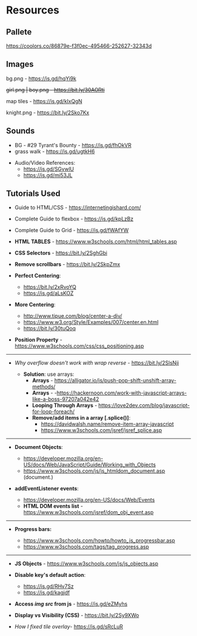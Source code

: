 

# Resources

## Pallete

https://coolors.co/86879e-f3f0ec-495466-252627-32343d

## Images

bg.png - https://is.gd/hqYi9k

~~girl.png | boy.png - https://bit.ly/30AORti~~

map tiles - https://is.gd/kIxQgN

knight.png - https://bit.ly/2Sko7Kx

## Sounds

* BG - #29 Tyrant's Bounty - https://is.gd/fhOkVR
* grass walk - https://is.gd/ugtkH6

- Audio/Video References: 
   - https://is.gd/SGvwlU
   - https://is.gd/mi53JL

## Tutorials Used

* Guide to HTML/CSS - https://internetingishard.com/
* Complete Guide to flexbox - https://is.gd/kpLzBz
* Complete Guide to Grid - https://is.gd/fWAfYW

 * **HTML TABLES** - https://www.w3schools.com/html/html_tables.asp
 * **CSS Selectors** - https://bit.ly/2SghGbi 
 * **Remove scrollbars** - https://bit.ly/2SkpZmx
 * **Perfect Centering**:

    + https://bit.ly/2xRvoYQ
    + https://is.gd/aLsKOZ

 * **More Centering**:

    + http://www.tipue.com/blog/center-a-div/
    + https://www.w3.org/Style/Examples/007/center.en.html
    + https://bit.ly/30tuQoq

 * **Position Property** - https://www.w3schools.com/css/css_positioning.asp
 ------------------
 * *Why overflow doesn't work with wrap reverse* - https://bit.ly/2SlsNji

    + **Solution**: use arrays:
        - **Arrays** - https://alligator.io/js/push-pop-shift-unshift-array-methods/
        - **Arrays** - -https://hackernoon.com/work-with-javascript-arrays-like-a-boss-97207a042e42
        - **Looping Through Arrays** - https://love2dev.com/blog/javascript-for-loop-foreach/
        - **Remove/add items in a array [.splice()]**:
            + https://davidwalsh.name/remove-item-array-javascript
            + https://www.w3schools.com/jsref/jsref_splice.asp

--------------
 * **Document Objects**:

    + https://developer.mozilla.org/en-US/docs/Web/JavaScript/Guide/Working_with_Objects
    + https://www.w3schools.com/js/js_htmldom_document.asp (document.)

 * **addEventListener events**:

    + https://developer.mozilla.org/en-US/docs/Web/Events
    +  **HTML DOM events list** - https://www.w3schools.com/jsref/dom_obj_event.asp

-------------
 * **Progress bars:**

    + https://www.w3schools.com/howto/howto_js_progressbar.asp
    + https://www.w3schools.com/tags/tag_progress.asp

-----------------
 * **JS Objects** - https://www.w3schools.com/js/js_objects.asp

* **Disable key's default action**:
    + https://is.gd/RHv7Sz
    + https://is.gd/kagjdf

* **Access *img src* from js** - https://is.gd/eZMyhs
* **Display vs Visibility (CSS)** - https://bit.ly/2Sy9XWo
* *How I fixed tile overlay*- https://is.gd/sRcLuR

